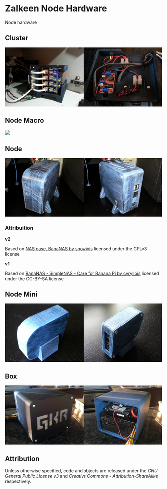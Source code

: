 # Zalkeen Node Hardware

Node hardware


## Cluster

![](images/cluster-v2.jpg)


## Node Macro

![](images/node-macro.jpg)


## Node

![](images/node-v2.jpg)

### Attribuition

**v2**

Based on [NAS case, BanaNAS by snowivis](https://www.thingiverse.com/thing:2676179)
licensed under the GPLv3 license

**v1**

Based on [BanaNAS - SimpleNAS - Case for Banana Pi by cyryllois](https://www.thingiverse.com/thing:460603)
licensed under the CC-BY-SA license


## Node Mini

![](images/node-mini.jpg)


## Box

![](images/box.jpg)


## Attribution

Unless otherwise specified, code and objects are released under the *GNU General Public License v3* and *Creative Commons - Attribution-ShareAlike* respectively.


